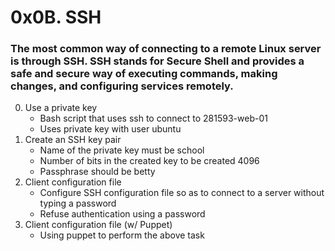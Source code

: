 # 0x0B. SSH
### The most common way of connecting to a remote Linux server is through SSH. SSH stands for Secure Shell and provides a safe and secure way of executing commands, making changes, and configuring services remotely.
0. Use a private key
	* Bash script that uses ssh to connect to 281593-web-01
	* Uses private key with user ubuntu
1. Create an SSH key pair
	* Name of the private key must be school
	* Number of bits in the created key to be created 4096
	* Passphrase should be betty
2. Client configuration file
	* Configure SSH configuration file so as to connect to a server without typing a password
	* Refuse authentication using a password
4. Client configuration file (w/ Puppet)
	* Using puppet to perform the above task
